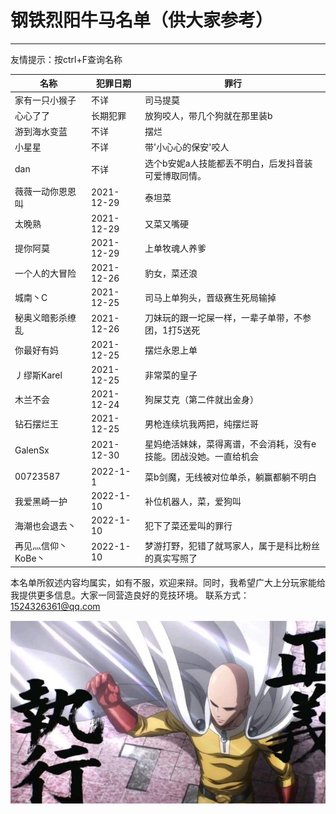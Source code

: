 # 钢铁烈阳牛马名单（供大家参考）

------


友情提示：按ctrl+F查询名称

| 名称             | 犯罪日期   | 罪行                                                 |
| ---------------- | ---------- | ---------------------------------------------------- |
| 家有一只小猴子   | 不详       | 司马提莫                                             |
| 心心了了         | 长期犯罪   | 放狗咬人，带几个狗就在那里装b                        |
| 游到海水变蓝     | 不详       | 摆烂                                                 |
| 小星星           | 不详       | 带'小心心的保安'咬人                                 |
| dan              | 不详       | 选个b安妮a人技能都丢不明白，后发抖音装可爱博取同情。 |
| 薇薇一动你恩恩叫 | 2021-12-29 | 泰坦菜                                               |
| 太晚熟           | 2021-12-29 | 又菜又嘴硬                                           |
| 提你阿莫         | 2021-12-29 | 上单牧魂人养爹                                       |
| 一个人的大冒险   | 2021-12-26 | 豹女，菜还浪                                         |
| 城南丶C          | 2021-12-25 | 司马上单狗头，晋级赛生死局输掉                       |
| 秘奥义暗影杀缭乱 | 2021-12-26 | 刀妹玩的跟一坨屎一样，一辈子单带，不参团，1打5送死   |
| 你最好有妈       | 2021-12-25 | 摆烂永恩上单                                         |
| 丿缪斯Karel      | 2021-12-25 | 非常菜的皇子                                         |
| 木兰不会         | 2021-12-24 | 狗屎艾克（第二件就出金身）                           |
| 钻石摆烂王       | 2021-12-25 | 男枪连续坑我两把，纯摆烂哥                           |
| GalenSx       | 2021-12-30 |星妈绝活妹妹，菜得离谱，不会消耗，没有e技能。团战没她。一直给机会 |
| 00723587     | 2022-1-1 |菜b剑魔，无线被对位单杀，躺赢都躺不明白 |
|我爱黑崎一护| 2022-1-10 |补位机器人，菜，爱狗叫 |
|海潮也会退去丶| 2022-1-10 |犯下了菜还爱叫的罪行 |
|再见灬信仰丶KoBe丶| 2022-1-10 |梦游打野，犯错了就骂家人，属于是科比粉丝的真实写照了 |


本名单所叙述内容均属实，如有不服，欢迎来辩。同时，我希望广大上分玩家能给我提供更多信息。大家一同营造良好的竞技环境。
联系方式：1524326361@qq.com

![正义执行](正义执行.jpg)
